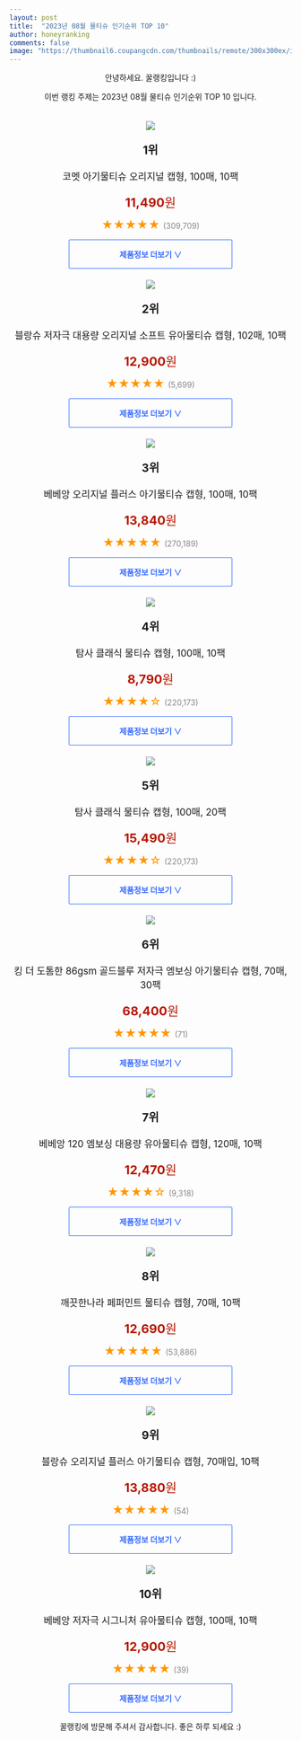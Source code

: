 ```yaml
---
layout: post
title:  "2023년 08월 물티슈 인기순위 TOP 10"
author: honeyranking
comments: false
image: "https://thumbnail6.coupangcdn.com/thumbnails/remote/300x300ex/image/retail/images/1674530736104201-5147eb54-a476-4c53-b97a-212cc8226b4e.jpg"
---
```

<p style="text-align: center;">안녕하세요. 꿀랭킹입니다 :)</p>
<p style="text-align: center;">이번 랭킹 주제는 2023년 08월 물티슈 인기순위 TOP 10 입니다.</p><center><img src="https://thumbnail6.coupangcdn.com/thumbnails/remote/300x300ex/image/retail/images/1674530736104201-5147eb54-a476-4c53-b97a-212cc8226b4e.jpg" style="margin-top:20px" /></center><p style="text-align: center; font-size: 20px"><b>1위</b></p><p style="text-align: center; font-size: 17px">코멧 아기물티슈 오리지널 캡형, 100매, 10팩</p><p style="text-align: center;"><span style="color: #b61800; font-size: 22px;"><b>11,490</b>원</span></p><p style="text-align: center;"><span style="color: #ff9600; font-size: 20px;">★★★★★ </span><span style="color: #878787;">(309,709)</span></p><center><a href="https://link.coupang.com/a/57tX2"><div style="font-size: 14px; display: inline-block; padding: 15px 90px; color: #346aff; border-radius: 2px; border: 1px solid #346aff; cursor: pointer;"><b>제품정보 더보기 &or;</b></div></a></center><center><img src="https://thumbnail7.coupangcdn.com/thumbnails/remote/300x300ex/image/rs_quotation_api/1ourze5f/cf88e19e8e3b49f092da8fdbe46705f6.jpg" style="margin-top:20px" /></center><p style="text-align: center; font-size: 20px"><b>2위</b></p><p style="text-align: center; font-size: 17px">블랑슈 저자극 대용량 오리지널 소프트 유아물티슈 캡형, 102매, 10팩</p><p style="text-align: center;"><span style="color: #b61800; font-size: 22px;"><b>12,900</b>원</span></p><p style="text-align: center;"><span style="color: #ff9600; font-size: 20px;">★★★★★ </span><span style="color: #878787;">(5,699)</span></p><center><a href="https://link.coupang.com/a/57tX3"><div style="font-size: 14px; display: inline-block; padding: 15px 90px; color: #346aff; border-radius: 2px; border: 1px solid #346aff; cursor: pointer;"><b>제품정보 더보기 &or;</b></div></a></center><center><img src="https://thumbnail8.coupangcdn.com/thumbnails/remote/300x300ex/image/retail/images/3669929591876186-c1e2cf25-b721-482e-875c-34913cfdaf42.jpg" style="margin-top:20px" /></center><p style="text-align: center; font-size: 20px"><b>3위</b></p><p style="text-align: center; font-size: 17px">베베앙 오리지널 플러스 아기물티슈 캡형, 100매, 10팩</p><p style="text-align: center;"><span style="color: #b61800; font-size: 22px;"><b>13,840</b>원</span></p><p style="text-align: center;"><span style="color: #ff9600; font-size: 20px;">★★★★★ </span><span style="color: #878787;">(270,189)</span></p><center><a href="https://www.coupang.com/vp/products/227369485?itemId=720332517&q=%EB%AC%BC%ED%8B%B0%EC%8A%88&sourceType=search&searchId=5ffcf65e441840c8986bed4efdf81700"><div style="font-size: 14px; display: inline-block; padding: 15px 90px; color: #346aff; border-radius: 2px; border: 1px solid #346aff; cursor: pointer;"><b>제품정보 더보기 &or;</b></div></a></center><center><img src="https://thumbnail7.coupangcdn.com/thumbnails/remote/300x300ex/image/retail/images/164153445891991-af0d5790-2402-4a6d-95d6-25a2bbd579d1.jpg" style="margin-top:20px" /></center><p style="text-align: center; font-size: 20px"><b>4위</b></p><p style="text-align: center; font-size: 17px">탐사 클래식 물티슈 캡형, 100매, 10팩</p><p style="text-align: center;"><span style="color: #b61800; font-size: 22px;"><b>8,790</b>원</span></p><p style="text-align: center;"><span style="color: #ff9600; font-size: 20px;">★★★★☆ </span><span style="color: #878787;">(220,173)</span></p><center><a href="https://link.coupang.com/a/57tX4"><div style="font-size: 14px; display: inline-block; padding: 15px 90px; color: #346aff; border-radius: 2px; border: 1px solid #346aff; cursor: pointer;"><b>제품정보 더보기 &or;</b></div></a></center><center><img src="https://thumbnail10.coupangcdn.com/thumbnails/remote/300x300ex/image/retail/images/436314960169675-7d07cfe9-db8d-4489-a637-c94000037e0c.jpg" style="margin-top:20px" /></center><p style="text-align: center; font-size: 20px"><b>5위</b></p><p style="text-align: center; font-size: 17px">탐사 클래식 물티슈 캡형, 100매, 20팩</p><p style="text-align: center;"><span style="color: #b61800; font-size: 22px;"><b>15,490</b>원</span></p><p style="text-align: center;"><span style="color: #ff9600; font-size: 20px;">★★★★☆ </span><span style="color: #878787;">(220,173)</span></p><center><a href="https://link.coupang.com/a/57tX5"><div style="font-size: 14px; display: inline-block; padding: 15px 90px; color: #346aff; border-radius: 2px; border: 1px solid #346aff; cursor: pointer;"><b>제품정보 더보기 &or;</b></div></a></center><center><img src="https://thumbnail7.coupangcdn.com/thumbnails/remote/300x300ex/image/retail/images/26bc6194-7dc9-4f2a-ac67-8f0b5dc9c89f589899332952509111.png" style="margin-top:20px" /></center><p style="text-align: center; font-size: 20px"><b>6위</b></p><p style="text-align: center; font-size: 17px">킹 더 도톰한 86gsm 골드블루 저자극 엠보싱 아기물티슈 캡형, 70매, 30팩</p><p style="text-align: center;"><span style="color: #b61800; font-size: 22px;"><b>68,400</b>원</span></p><p style="text-align: center;"><span style="color: #ff9600; font-size: 20px;">★★★★★ </span><span style="color: #878787;">(71)</span></p><center><a href="https://link.coupang.com/a/57tX6"><div style="font-size: 14px; display: inline-block; padding: 15px 90px; color: #346aff; border-radius: 2px; border: 1px solid #346aff; cursor: pointer;"><b>제품정보 더보기 &or;</b></div></a></center><center><img src="https://thumbnail6.coupangcdn.com/thumbnails/remote/300x300ex/image/retail/images/4347798805241799-0b286ff8-8224-47c1-8781-df3bf419417f.jpg" style="margin-top:20px" /></center><p style="text-align: center; font-size: 20px"><b>7위</b></p><p style="text-align: center; font-size: 17px">베베앙 120 엠보싱 대용량 유아물티슈 캡형, 120매, 10팩</p><p style="text-align: center;"><span style="color: #b61800; font-size: 22px;"><b>12,470</b>원</span></p><p style="text-align: center;"><span style="color: #ff9600; font-size: 20px;">★★★★☆ </span><span style="color: #878787;">(9,318)</span></p><center><a href="https://link.coupang.com/a/57tX7"><div style="font-size: 14px; display: inline-block; padding: 15px 90px; color: #346aff; border-radius: 2px; border: 1px solid #346aff; cursor: pointer;"><b>제품정보 더보기 &or;</b></div></a></center><center><img src="https://thumbnail9.coupangcdn.com/thumbnails/remote/300x300ex/image/retail/images/2929100075843257-b98d9e04-7d69-445d-bd1c-912e7f7bf69f.jpg" style="margin-top:20px" /></center><p style="text-align: center; font-size: 20px"><b>8위</b></p><p style="text-align: center; font-size: 17px">깨끗한나라 페퍼민트 물티슈 캡형, 70매, 10팩</p><p style="text-align: center;"><span style="color: #b61800; font-size: 22px;"><b>12,690</b>원</span></p><p style="text-align: center;"><span style="color: #ff9600; font-size: 20px;">★★★★★ </span><span style="color: #878787;">(53,886)</span></p><center><a href="https://link.coupang.com/a/57tX8"><div style="font-size: 14px; display: inline-block; padding: 15px 90px; color: #346aff; border-radius: 2px; border: 1px solid #346aff; cursor: pointer;"><b>제품정보 더보기 &or;</b></div></a></center><center><img src="https://thumbnail9.coupangcdn.com/thumbnails/remote/300x300ex/image/retail/images/8500155416647197-b4611f1b-716b-41a0-8ed8-7678009d8f57.jpg" style="margin-top:20px" /></center><p style="text-align: center; font-size: 20px"><b>9위</b></p><p style="text-align: center; font-size: 17px">블랑슈 오리지널 플러스 아기물티슈 캡형, 70매입, 10팩</p><p style="text-align: center;"><span style="color: #b61800; font-size: 22px;"><b>13,880</b>원</span></p><p style="text-align: center;"><span style="color: #ff9600; font-size: 20px;">★★★★★ </span><span style="color: #878787;">(54)</span></p><center><a href="https://www.coupang.com/vp/products/6386802966?itemId=13595089297&q=%EB%AC%BC%ED%8B%B0%EC%8A%88&sourceType=search&searchId=5ffcf65e441840c8986bed4efdf81700"><div style="font-size: 14px; display: inline-block; padding: 15px 90px; color: #346aff; border-radius: 2px; border: 1px solid #346aff; cursor: pointer;"><b>제품정보 더보기 &or;</b></div></a></center><center><img src="https://thumbnail7.coupangcdn.com/thumbnails/remote/300x300ex/image/retail/images/7975862776830904-6cf0bcb1-a406-48c6-9d7a-d44dc204a14f.png" style="margin-top:20px" /></center><p style="text-align: center; font-size: 20px"><b>10위</b></p><p style="text-align: center; font-size: 17px">베베앙 저자극 시그니처 유아물티슈 캡형, 100매, 10팩</p><p style="text-align: center;"><span style="color: #b61800; font-size: 22px;"><b>12,900</b>원</span></p><p style="text-align: center;"><span style="color: #ff9600; font-size: 20px;">★★★★★ </span><span style="color: #878787;">(39)</span></p><center><a href="https://www.coupang.com/vp/products/6386976796?itemId=13596273278&q=%EB%AC%BC%ED%8B%B0%EC%8A%88&sourceType=search&searchId=5ffcf65e441840c8986bed4efdf81700"><div style="font-size: 14px; display: inline-block; padding: 15px 90px; color: #346aff; border-radius: 2px; border: 1px solid #346aff; cursor: pointer;"><b>제품정보 더보기 &or;</b></div></a></center><p style="text-align: center;">꿀랭킹에 방문해 주셔서 감사합니다. 좋은 하루 되세요 :)</p>